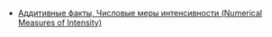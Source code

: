 - [Аддитивные факты, Числовые меры интенсивности (Numerical Measures of Intensity)](https://lab.karpov.courses/learning/355/module/3434/lesson/30432/85551/401113/)